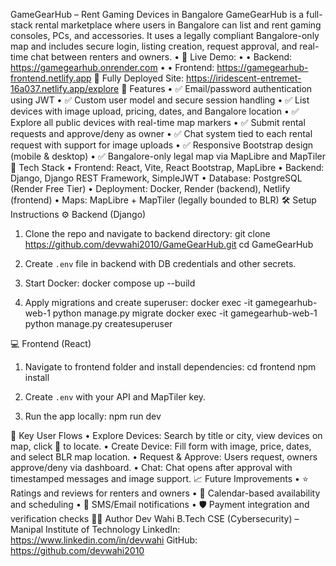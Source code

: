 GameGearHub – Rent Gaming Devices in Bangalore
GameGearHub is a full-stack rental marketplace where users in Bangalore can list and rent gaming consoles, PCs, and accessories. It uses a legally compliant Bangalore-only map and includes secure login, listing creation, request approval, and real-time chat between renters and owners.
• 🚀 Live Demo:
• • Backend: https://gamegearhub.onrender.com
• • Frontend: https://gamegearhub-frontend.netlify.app
🚀 Fully Deployed Site: https://iridescent-entremet-16a037.netlify.app/explore
📌 Features
• ✅ Email/password authentication using JWT
• ✅ Custom user model and secure session handling
• ✅ List devices with image upload, pricing, dates, and Bangalore location
• ✅ Explore all public devices with real-time map markers
• ✅ Submit rental requests and approve/deny as owner
• ✅ Chat system tied to each rental request with support for image uploads
• ✅ Responsive Bootstrap design (mobile & desktop)
• ✅ Bangalore-only legal map via MapLibre and MapTiler
🧰 Tech Stack
• Frontend: React, Vite, React Bootstrap, MapLibre
• Backend: Django, Django REST Framework, SimpleJWT
• Database: PostgreSQL (Render Free Tier)
• Deployment: Docker, Render (backend), Netlify (frontend)
• Maps: MapLibre + MapTiler (legally bounded to BLR)
🛠️ Setup Instructions
⚙️ Backend (Django)
1. Clone the repo and navigate to backend directory:
git clone https://github.com/devwahi2010/GameGearHub.git
cd GameGearHub

2. Create `.env` file in backend with DB credentials and other secrets.
3. Start Docker:
docker compose up --build

4. Apply migrations and create superuser:
docker exec -it gamegearhub-web-1 python manage.py migrate
docker exec -it gamegearhub-web-1 python manage.py createsuperuser

💻 Frontend (React)
1. Navigate to frontend folder and install dependencies:
cd frontend
npm install

2. Create `.env` with your API and MapTiler key.
3. Run the app locally:
npm run dev

🧪 Key User Flows
• Explore Devices: Search by title or city, view devices on map, click 📍 to locate.
• Create Device: Fill form with image, price, dates, and select BLR map location.
• Request & Approve: Users request, owners approve/deny via dashboard.
• Chat: Chat opens after approval with timestamped messages and image support.
📈 Future Improvements
• ⭐ Ratings and reviews for renters and owners
• 📅 Calendar-based availability and scheduling
• 📲 SMS/Email notifications
• 🛡️ Payment integration and verification checks
👨‍💻 Author
Dev Wahi
B.Tech CSE (Cybersecurity) – Manipal Institute of Technology
LinkedIn: https://www.linkedin.com/in/devwahi
GitHub: https://github.com/devwahi2010
